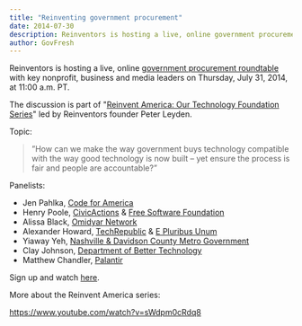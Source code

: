 ```yaml
---
title: "Reinventing government procurement"
date: 2014-07-30
description: Reinventors is hosting a live, online government procurement roundtable with key nonprofit, business and media leaders on Thursday, July 31, 2014, at 11:00 a.m. PT.
author: GovFresh
---
```


Reinventors is hosting a live, online <a href="http://reinventors.net/roundtables/reinvent-government-procurement/">government procurement roundtable</a> with key nonprofit, business and media leaders on Thursday, July 31, 2014, at 11:00 a.m. PT.

The discussion is part of "<a href="http://reinventors.net/series/reinvent-america-tech/">Reinvent America: Our Technology Foundation Series</a>" led by Reinventors founder Peter Leyden.

Topic:

<blockquote>”How can we make the way government buys technology compatible with the way good technology is now built – yet ensure the process is fair and people are accountable?”</blockquote>

Panelists:

<ul>
	<li>Jen Pahlka, <a href="http://codeforamerica.org">Code for America</a></li>
	<li>Henry Poole, <a href="http://civicactions.com">CivicActions</a> &amp; <a href="http://www.fsf.org/">Free Software Foundation</a>
</li>
	<li>Alissa Black, <a href="http://www.omidyar.com/">Omidyar Network</a></li>
	<li>Alexander Howard, <a href="http://www.techrepublic.com/">TechRepublic</a> &amp; <a href="http://e-pluribusunum.com/">E Pluribus Unum</a></li>
	<li>Yiaway Yeh, <a href="http://www.nashville.gov/">Nashville &amp; Davidson County Metro Government</a></li>
	<li>Clay Johnson, <a href="http://www.dobt.co/">Department of Better Technology</a></li>
	<li>Matthew Chandler, <a href="https://www.palantir.com/">Palantir</a></li>
</ul>

Sign up and watch <a href="https://plus.google.com/events/cdha9c6sc3ppsqsu5589eqqeof4">here</a>.

More about the Reinvent America series:

https://www.youtube.com/watch?v=sWdpm0cRdq8
